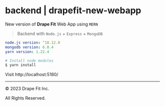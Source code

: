 # backend | drapefit-new-webapp

New version of **Drape Fit** Web App using `MERN`

> Backend with `Node.js` + `Express` + `MongoDB`

```yml
node.js version: ^18.12.0
mongodb version: 6.0.4
yarn version: 1.22.4
```

```bash
# Install node modules
$ yarn install
```

Visit http://localhost:5180/

---

&copy; 2023 Drape Fit Inc.

All Rights Reserved.
